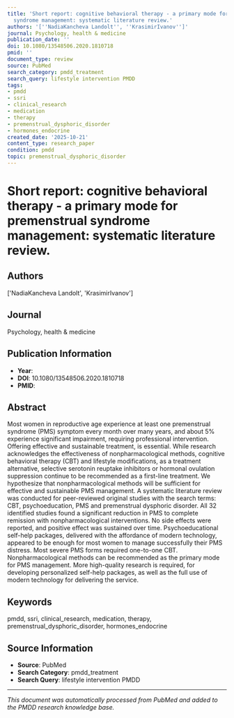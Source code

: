 ```yaml
---
title: 'Short report: cognitive behavioral therapy - a primary mode for premenstrual
  syndrome management: systematic literature review.'
authors: '[''NadiaKancheva Landolt'', ''KrasimirIvanov'']'
journal: Psychology, health & medicine
publication_date: ''
doi: 10.1080/13548506.2020.1810718
pmid: ''
document_type: review
source: PubMed
search_category: pmdd_treatment
search_query: lifestyle intervention PMDD
tags:
- pmdd
- ssri
- clinical_research
- medication
- therapy
- premenstrual_dysphoric_disorder
- hormones_endocrine
created_date: '2025-10-21'
content_type: research_paper
condition: pmdd
topic: premenstrual_dysphoric_disorder
---
```


# Short report: cognitive behavioral therapy - a primary mode for premenstrual syndrome management: systematic literature review.

## Authors
['NadiaKancheva Landolt', 'KrasimirIvanov']

## Journal
Psychology, health & medicine

## Publication Information
- **Year**: 
- **DOI**: 10.1080/13548506.2020.1810718
- **PMID**: 

## Abstract
Most women in reproductive age experience at least one premenstrual syndrome (PMS) symptom every month over many years, and about 5% experience significant impairment, requiring professional intervention. Offering effective and sustainable treatment, is essential. While research acknowledges the effectiveness of nonpharmacological methods, cognitive behavioral therapy (CBT) and lifestyle modifications, as a treatment alternative, selective serotonin reuptake inhibitors or hormonal ovulation suppression continue to be recommended as a first-line treatment. We hypothesize that nonpharmacological methods will be sufficient for effective and sustainable PMS management. A systematic literature review was conducted for peer-reviewed original studies with the search terms: CBT, psychoeducation, PMS and premenstrual dysphoric disorder. All 32 identified studies found a significant reduction in PMS to complete remission with nonpharmacological interventions. No side effects were reported, and positive effect was sustained over time. Psychoeducational self-help packages, delivered with the affordance of modern technology, appeared to be enough for most women to manage successfully their PMS distress. Most severe PMS forms required one-to-one CBT. Nonpharmacological methods can be recommended as the primary mode for PMS management. More high-quality research is required, for developing personalized self-help packages, as well as the full use of modern technology for delivering the service.

## Keywords
pmdd, ssri, clinical_research, medication, therapy, premenstrual_dysphoric_disorder, hormones_endocrine

## Source Information
- **Source**: PubMed
- **Search Category**: pmdd_treatment
- **Search Query**: lifestyle intervention PMDD

---
*This document was automatically processed from PubMed and added to the PMDD research knowledge base.*
